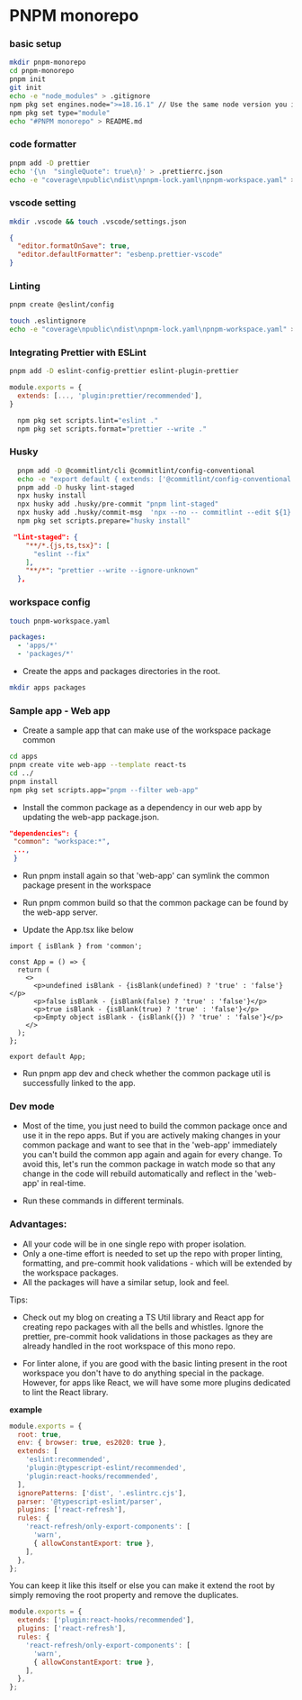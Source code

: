 # PNPM monorepo

### basic setup

```bash
mkdir pnpm-monorepo
cd pnpm-monorepo
pnpm init
git init
echo -e "node_modules" > .gitignore
npm pkg set engines.node=">=18.16.1" // Use the same node version you installed
npm pkg set type="module"
echo "#PNPM monorepo" > README.md
```

### code formatter

```bash
pnpm add -D prettier
echo '{\n  "singleQuote": true\n}' > .prettierrc.json
echo -e "coverage\npublic\ndist\npnpm-lock.yaml\npnpm-workspace.yaml" > .prettierignore
```

### vscode setting

```bash
mkdir .vscode && touch .vscode/settings.json
```

```json
{
  "editor.formatOnSave": true,
  "editor.defaultFormatter": "esbenp.prettier-vscode"
}
```

### Linting

```bash
pnpm create @eslint/config

touch .eslintignore
echo -e "coverage\npublic\ndist\npnpm-lock.yaml\npnpm-workspace.yaml" > .eslintignore
```

### Integrating Prettier with ESLint

```bash
pnpm add -D eslint-config-prettier eslint-plugin-prettier
```

```js
module.exports = {
  extends: [..., 'plugin:prettier/recommended'],
}
```

```bash
  npm pkg set scripts.lint="eslint ."
  npm pkg set scripts.format="prettier --write ."
```

### Husky

```bash
  pnpm add -D @commitlint/cli @commitlint/config-conventional
  echo -e "export default { extends: ['@commitlint/config-conventional'] };" > commitlint.config.js
  pnpm add -D husky lint-staged
  npx husky install
  npx husky add .husky/pre-commit "pnpm lint-staged"
  npx husky add .husky/commit-msg  'npx --no -- commitlint --edit ${1}'
  npm pkg set scripts.prepare="husky install"
```

```json
 "lint-staged": {
    "**/*.{js,ts,tsx}": [
      "eslint --fix"
    ],
    "**/*": "prettier --write --ignore-unknown"
  },
```

### workspace config

```bash
touch pnpm-workspace.yaml
```

```yml
packages:
  - 'apps/*'
  - 'packages/*'
```

- Create the apps and packages directories in the root.

```bash
mkdir apps packages
```

### Sample app - Web app

- Create a sample app that can make use of the workspace package common

```bash
cd apps
pnpm create vite web-app --template react-ts
cd ../
pnpm install
npm pkg set scripts.app="pnpm --filter web-app"
```

- Install the common package as a dependency in our web app by updating the web-app package.json.

```json
"dependencies": {
 "common": "workspace:*",
 ...,
 }
```

- Run pnpm install again so that 'web-app' can symlink the common package present in the workspace

- Run pnpm common build so that the common package can be found by the web-app server.

- Update the App.tsx like below

```tsx
import { isBlank } from 'common';

const App = () => {
  return (
    <>
      <p>undefined isBlank - {isBlank(undefined) ? 'true' : 'false'}</p>
      <p>false isBlank - {isBlank(false) ? 'true' : 'false'}</p>
      <p>true isBlank - {isBlank(true) ? 'true' : 'false'}</p>
      <p>Empty object isBlank - {isBlank({}) ? 'true' : 'false'}</p>
    </>
  );
};

export default App;
```

- Run pnpm app dev and check whether the common package util is successfully linked to the app.

### Dev mode

- Most of the time, you just need to build the common package once and use it in the repo apps. But if you are actively making changes in your common package and want to see that in the 'web-app' immediately you can't build the common app again and again for every change.
  To avoid this, let's run the common package in watch mode so that any change in the code will rebuild automatically and reflect in the 'web-app' in real-time.

- Run these commands in different terminals.

### Advantages:

- All your code will be in one single repo with proper isolation.
- Only a one-time effort is needed to set up the repo with proper linting, formatting, and pre-commit hook validations - which will be extended by the workspace packages.
- All the packages will have a similar setup, look and feel.

Tips:

- Check out my blog on creating a TS Util library and React app for creating repo packages with all the bells and whistles. Ignore the prettier, pre-commit hook validations in those packages as they are already handled in the root workspace of this mono repo.

- For linter alone, if you are good with the basic linting present in the root workspace you don't have to do anything special in the package. However, for apps like React, we will have some more plugins dedicated to lint the React library.

**example**

```js
module.exports = {
  root: true,
  env: { browser: true, es2020: true },
  extends: [
    'eslint:recommended',
    'plugin:@typescript-eslint/recommended',
    'plugin:react-hooks/recommended',
  ],
  ignorePatterns: ['dist', '.eslintrc.cjs'],
  parser: '@typescript-eslint/parser',
  plugins: ['react-refresh'],
  rules: {
    'react-refresh/only-export-components': [
      'warn',
      { allowConstantExport: true },
    ],
  },
};
```

You can keep it like this itself or else you can make it extend the root by simply removing the root property and remove the duplicates.

```js
module.exports = {
  extends: ['plugin:react-hooks/recommended'],
  plugins: ['react-refresh'],
  rules: {
    'react-refresh/only-export-components': [
      'warn',
      { allowConstantExport: true },
    ],
  },
};
```
